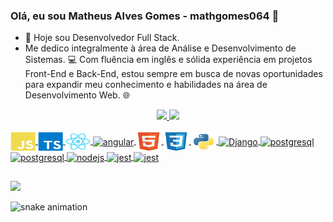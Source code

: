### Olá, eu sou Matheus Alves Gomes - mathgomes064 👋

- 🔭 Hoje sou Desenvolvedor Full Stack.
- Me dedico integralmente à área de Análise e Desenvolvimento de Sistemas. 💻 Com fluência em inglês e sólida experiência em projetos Front-End e Back-End, estou sempre em busca de novas oportunidades para expandir meu conhecimento e habilidades na área de Desenvolvimento Web. 🌐

<div align="center">
  <a href="https://github.com/mathgomes064">
  <img height="180em" src="https://github-readme-stats.vercel.app/api?username=mathgomes064&show_icons=true&theme=dark&include_all_commits=true&count_private=true"/>
  <img height="180em" src="https://github-readme-stats.vercel.app/api/top-langs/?username=mathgomes064&layout=compact&langs_count=7&theme=dark"/>
</div>

<div style="display: inline_block"><br>
  <img align="center" alt="Js" height="30" width="40" src="https://raw.githubusercontent.com/devicons/devicon/master/icons/javascript/javascript-plain.svg">
  <img align="center" alt="Ts" height="30" width="40" src="https://raw.githubusercontent.com/devicons/devicon/master/icons/typescript/typescript-plain.svg">
  <img align="center" alt="React" height="30" width="40" src="https://raw.githubusercontent.com/devicons/devicon/master/icons/react/react-original.svg">
  <img align="center" alt="angular" height="30" width="40" src="https://cdn.jsdelivr.net/gh/devicons/devicon/icons/angularjs/angularjs-plain.svg" />
  <img align="center" alt="HTML" height="30" width="40" src="https://raw.githubusercontent.com/devicons/devicon/master/icons/html5/html5-original.svg">
  <img align="center" alt="CSS" height="30" width="40" src="https://raw.githubusercontent.com/devicons/devicon/master/icons/css3/css3-original.svg">
  <img align="center" alt="Python" height="30" width="40" src="https://raw.githubusercontent.com/devicons/devicon/master/icons/python/python-original.svg">
  <img align="center" alt="Django" height="50" width="60" src="https://cdn.jsdelivr.net/gh/devicons/devicon/icons/django/django-plain-wordmark.svg" >
  <img align="center" alt="postgresql" height="30" width="40" src="https://cdn.jsdelivr.net/gh/devicons/devicon/icons/postgresql/postgresql-original.svg" >
  <img align="center" alt="postgresql" height="30" width="40" src="https://cdn.jsdelivr.net/gh/devicons/devicon@latest/devicon.min.css" >
  
  <img align="center" alt="nodejs" height="30" width="40" src="https://cdn.jsdelivr.net/gh/devicons/devicon/icons/nodejs/nodejs-original.svg" />
  <img align="center" alt="jest" height="30" width="40" src="https://cdn.jsdelivr.net/gh/devicons/devicon/icons/jest/jest-plain.svg" />
  <img align="center" alt="jest" height="30" width="40" src="https://cdn.jsdelivr.net/gh/devicons/devicon@latest/icons/docker/docker-original-wordmark.svg" />
</div>

##

<div>
  <a href="https://www.linkedin.com/in/matheus-gomes-064/" target="_blank"><img src="https://img.shields.io/badge/-LinkedIn-%230077B5?style=for-the-badge&logo=linkedin&logoColor=white" target="_blank"></a> 
</div>

![snake animation](https://github.com/mathgomes064/mathgomes064/blob/output/github-contribution-grid-snake.svg)

